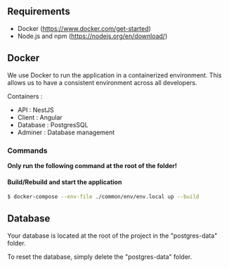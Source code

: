 ## Requirements

- Docker (https://www.docker.com/get-started)
- Node.js and npm (https://nodejs.org/en/download/)

## Docker

We use Docker to run the application in a containerized environment. This allows us to have a consistent environment across all developers.

Containers :

- API : NestJS
- Client : Angular
- Database : PostgresSQL
- Adminer : Database management

### Commands

**Only run the following command at the root of the folder!**

#### Build/Rebuild and start the application

```bash
$ docker-compose --env-file ./common/env/env.local up --build
```

## Database

Your database is located at the root of the project in the "postgres-data" folder.

To reset the database, simply delete the "postgres-data" folder.
